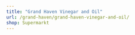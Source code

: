 ```yaml
---
title: "Grand Haven Vinegar and Oil"
url: /grand-haven/grand-haven-vinegar-and-oil/
shop: Supermarkt
---
```

